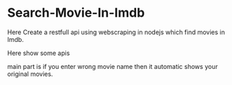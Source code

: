 # Search-Movie-In-Imdb
Here Create a restfull api using webscraping in nodejs which find movies in Imdb.




Here show some apis
  
  main part is if you enter wrong movie name then it automatic shows your original movies.
